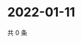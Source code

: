 # 2022-01-11

共 0 条

<!-- BEGIN WEIBO -->
<!-- 最后更新时间 Tue Jan 11 2022 11:17:56 GMT+0800 (China Standard Time) -->

<!-- END WEIBO -->
